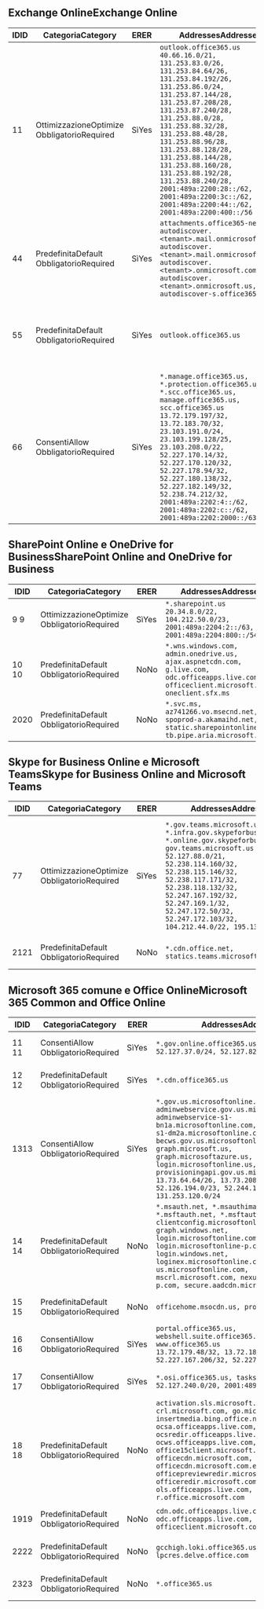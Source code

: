 <!--THIS FILE IS AUTOMATICALLY GENERATED. MANUAL CHANGES WILL BE OVERWRITTEN.-->
<!--Please contact the Office 365 Endpoints team with any questions.-->
<!--USGovGCCHigh endpoints version 2019112700-->
<!--File generated 2019-11-27 11:00:09.9982-->

## <a name="exchange-online"></a><span data-ttu-id="1222c-101">Exchange Online</span><span class="sxs-lookup"><span data-stu-id="1222c-101">Exchange Online</span></span>

<span data-ttu-id="1222c-102">ID</span><span class="sxs-lookup"><span data-stu-id="1222c-102">ID</span></span> | <span data-ttu-id="1222c-103">Categoria</span><span class="sxs-lookup"><span data-stu-id="1222c-103">Category</span></span> | <span data-ttu-id="1222c-104">ER</span><span class="sxs-lookup"><span data-stu-id="1222c-104">ER</span></span> | <span data-ttu-id="1222c-105">Addresses</span><span class="sxs-lookup"><span data-stu-id="1222c-105">Addresses</span></span> | <span data-ttu-id="1222c-106">Porte</span><span class="sxs-lookup"><span data-stu-id="1222c-106">Ports</span></span>
-- | -------------------- | --- | ------------------------------------------------------------------------------------------------------------------------------------------------------------------------------------------------------------------------------------------------------------------------------------------------------------------------------------------------------------------------------------------------------------------------------------------------ | -------------------------------
<span data-ttu-id="1222c-107">1</span><span class="sxs-lookup"><span data-stu-id="1222c-107">1</span></span> | <span data-ttu-id="1222c-108">Ottimizzazione</span><span class="sxs-lookup"><span data-stu-id="1222c-108">Optimize</span></span><BR><span data-ttu-id="1222c-109">Obbligatorio</span><span class="sxs-lookup"><span data-stu-id="1222c-109">Required</span></span> | <span data-ttu-id="1222c-110">Sì</span><span class="sxs-lookup"><span data-stu-id="1222c-110">Yes</span></span> | `outlook.office365.us`<BR>`40.66.16.0/21, 131.253.83.0/26, 131.253.84.64/26, 131.253.84.192/26, 131.253.86.0/24, 131.253.87.144/28, 131.253.87.208/28, 131.253.87.240/28, 131.253.88.0/28, 131.253.88.32/28, 131.253.88.48/28, 131.253.88.96/28, 131.253.88.128/28, 131.253.88.144/28, 131.253.88.160/28, 131.253.88.192/28, 131.253.88.240/28, 2001:489a:2200:28::/62, 2001:489a:2200:3c::/62, 2001:489a:2200:44::/62, 2001:489a:2200:400::/56` | <span data-ttu-id="1222c-111">**TCP:** 443, 80</span><span class="sxs-lookup"><span data-stu-id="1222c-111">**TCP:** 443, 80</span></span>
<span data-ttu-id="1222c-112">4</span><span class="sxs-lookup"><span data-stu-id="1222c-112">4</span></span> | <span data-ttu-id="1222c-113">Predefinita</span><span class="sxs-lookup"><span data-stu-id="1222c-113">Default</span></span><BR><span data-ttu-id="1222c-114">Obbligatorio</span><span class="sxs-lookup"><span data-stu-id="1222c-114">Required</span></span> | <span data-ttu-id="1222c-115">Sì</span><span class="sxs-lookup"><span data-stu-id="1222c-115">Yes</span></span> | `attachments.office365-net.us, autodiscover.<tenant>.mail.onmicrosoft.com, autodiscover.<tenant>.mail.onmicrosoft.us, autodiscover.<tenant>.onmicrosoft.com, autodiscover.<tenant>.onmicrosoft.us, autodiscover-s.office365.us` | <span data-ttu-id="1222c-116">**TCP:** 443, 80</span><span class="sxs-lookup"><span data-stu-id="1222c-116">**TCP:** 443, 80</span></span>
<span data-ttu-id="1222c-117">5</span><span class="sxs-lookup"><span data-stu-id="1222c-117">5</span></span> | <span data-ttu-id="1222c-118">Predefinita</span><span class="sxs-lookup"><span data-stu-id="1222c-118">Default</span></span><BR><span data-ttu-id="1222c-119">Obbligatorio</span><span class="sxs-lookup"><span data-stu-id="1222c-119">Required</span></span> | <span data-ttu-id="1222c-120">Sì</span><span class="sxs-lookup"><span data-stu-id="1222c-120">Yes</span></span> | `outlook.office365.us` | <span data-ttu-id="1222c-121">**TCP:** 143, 25, 587, 993, 995</span><span class="sxs-lookup"><span data-stu-id="1222c-121">**TCP:** 143, 25, 587, 993, 995</span></span>
<span data-ttu-id="1222c-122">6</span><span class="sxs-lookup"><span data-stu-id="1222c-122">6</span></span> | <span data-ttu-id="1222c-123">Consenti</span><span class="sxs-lookup"><span data-stu-id="1222c-123">Allow</span></span><BR><span data-ttu-id="1222c-124">Obbligatorio</span><span class="sxs-lookup"><span data-stu-id="1222c-124">Required</span></span> | <span data-ttu-id="1222c-125">Sì</span><span class="sxs-lookup"><span data-stu-id="1222c-125">Yes</span></span> | `*.manage.office365.us, *.protection.office365.us, *.scc.office365.us, manage.office365.us, scc.office365.us`<BR>`13.72.179.197/32, 13.72.183.70/32, 23.103.191.0/24, 23.103.199.128/25, 23.103.208.0/22, 52.227.170.14/32, 52.227.170.120/32, 52.227.178.94/32, 52.227.180.138/32, 52.227.182.149/32, 52.238.74.212/32, 2001:489a:2202:4::/62, 2001:489a:2202:c::/62, 2001:489a:2202:2000::/63` | <span data-ttu-id="1222c-126">**TCP:** 25, 443</span><span class="sxs-lookup"><span data-stu-id="1222c-126">**TCP:** 25, 443</span></span>

## <a name="sharepoint-online-and-onedrive-for-business"></a><span data-ttu-id="1222c-127">SharePoint Online e OneDrive for Business</span><span class="sxs-lookup"><span data-stu-id="1222c-127">SharePoint Online and OneDrive for Business</span></span>

<span data-ttu-id="1222c-128">ID</span><span class="sxs-lookup"><span data-stu-id="1222c-128">ID</span></span> | <span data-ttu-id="1222c-129">Categoria</span><span class="sxs-lookup"><span data-stu-id="1222c-129">Category</span></span> | <span data-ttu-id="1222c-130">ER</span><span class="sxs-lookup"><span data-stu-id="1222c-130">ER</span></span> | <span data-ttu-id="1222c-131">Addresses</span><span class="sxs-lookup"><span data-stu-id="1222c-131">Addresses</span></span> | <span data-ttu-id="1222c-132">Porte</span><span class="sxs-lookup"><span data-stu-id="1222c-132">Ports</span></span>
-- | -------------------- | --- | --------------------------------------------------------------------------------------------------------------------------------------------- | ----------------
<span data-ttu-id="1222c-133">9 </span><span class="sxs-lookup"><span data-stu-id="1222c-133">9</span></span> | <span data-ttu-id="1222c-134">Ottimizzazione</span><span class="sxs-lookup"><span data-stu-id="1222c-134">Optimize</span></span><BR><span data-ttu-id="1222c-135">Obbligatorio</span><span class="sxs-lookup"><span data-stu-id="1222c-135">Required</span></span> | <span data-ttu-id="1222c-136">Sì</span><span class="sxs-lookup"><span data-stu-id="1222c-136">Yes</span></span> | `*.sharepoint.us`<BR>`20.34.8.0/22, 104.212.50.0/23, 2001:489a:2204:2::/63, 2001:489a:2204:800::/54` | <span data-ttu-id="1222c-137">**TCP:** 443, 80</span><span class="sxs-lookup"><span data-stu-id="1222c-137">**TCP:** 443, 80</span></span>
<span data-ttu-id="1222c-138">10 </span><span class="sxs-lookup"><span data-stu-id="1222c-138">10</span></span> | <span data-ttu-id="1222c-139">Predefinita</span><span class="sxs-lookup"><span data-stu-id="1222c-139">Default</span></span><BR><span data-ttu-id="1222c-140">Obbligatorio</span><span class="sxs-lookup"><span data-stu-id="1222c-140">Required</span></span> | <span data-ttu-id="1222c-141">No</span><span class="sxs-lookup"><span data-stu-id="1222c-141">No</span></span> | `*.wns.windows.com, admin.onedrive.us, ajax.aspnetcdn.com, g.live.com, odc.officeapps.live.com, officeclient.microsoft.com, oneclient.sfx.ms` | <span data-ttu-id="1222c-142">**TCP:** 443, 80</span><span class="sxs-lookup"><span data-stu-id="1222c-142">**TCP:** 443, 80</span></span>
<span data-ttu-id="1222c-143">20</span><span class="sxs-lookup"><span data-stu-id="1222c-143">20</span></span> | <span data-ttu-id="1222c-144">Predefinita</span><span class="sxs-lookup"><span data-stu-id="1222c-144">Default</span></span><BR><span data-ttu-id="1222c-145">Obbligatorio</span><span class="sxs-lookup"><span data-stu-id="1222c-145">Required</span></span> | <span data-ttu-id="1222c-146">No</span><span class="sxs-lookup"><span data-stu-id="1222c-146">No</span></span> | `*.svc.ms, az741266.vo.msecnd.net, spoprod-a.akamaihd.net, static.sharepointonline.com, tb.pipe.aria.microsoft.com` | <span data-ttu-id="1222c-147">**TCP:** 443, 80</span><span class="sxs-lookup"><span data-stu-id="1222c-147">**TCP:** 443, 80</span></span>

## <a name="skype-for-business-online-and-microsoft-teams"></a><span data-ttu-id="1222c-148">Skype for Business Online e Microsoft Teams</span><span class="sxs-lookup"><span data-stu-id="1222c-148">Skype for Business Online and Microsoft Teams</span></span>

<span data-ttu-id="1222c-149">ID</span><span class="sxs-lookup"><span data-stu-id="1222c-149">ID</span></span> | <span data-ttu-id="1222c-150">Categoria</span><span class="sxs-lookup"><span data-stu-id="1222c-150">Category</span></span> | <span data-ttu-id="1222c-151">ER</span><span class="sxs-lookup"><span data-stu-id="1222c-151">ER</span></span> | <span data-ttu-id="1222c-152">Addresses</span><span class="sxs-lookup"><span data-stu-id="1222c-152">Addresses</span></span> | <span data-ttu-id="1222c-153">Porte</span><span class="sxs-lookup"><span data-stu-id="1222c-153">Ports</span></span>
-- | -------------------- | --- | --------------------------------------------------------------------------------------------------------------------------------------------------------------------------------------------------------------------------------------------------------------------------------------------------------------------------------- | ---------------------------------------------------
<span data-ttu-id="1222c-154">7</span><span class="sxs-lookup"><span data-stu-id="1222c-154">7</span></span> | <span data-ttu-id="1222c-155">Ottimizzazione</span><span class="sxs-lookup"><span data-stu-id="1222c-155">Optimize</span></span><BR><span data-ttu-id="1222c-156">Obbligatorio</span><span class="sxs-lookup"><span data-stu-id="1222c-156">Required</span></span> | <span data-ttu-id="1222c-157">Sì</span><span class="sxs-lookup"><span data-stu-id="1222c-157">Yes</span></span> | `*.gov.teams.microsoft.us, *.infra.gov.skypeforbusiness.us, *.online.gov.skypeforbusiness.us, gov.teams.microsoft.us`<BR>`52.127.88.0/21, 52.238.114.160/32, 52.238.115.146/32, 52.238.117.171/32, 52.238.118.132/32, 52.247.167.192/32, 52.247.169.1/32, 52.247.172.50/32, 52.247.172.103/32, 104.212.44.0/22, 195.134.228.0/22` | <span data-ttu-id="1222c-158">**TCP:** 443, 80</span><span class="sxs-lookup"><span data-stu-id="1222c-158">**TCP:** 443, 80</span></span><BR><span data-ttu-id="1222c-159">**UDP:** 3478, 3479, 3480, 3481</span><span class="sxs-lookup"><span data-stu-id="1222c-159">**UDP:** 3478, 3479, 3480, 3481</span></span>
<span data-ttu-id="1222c-160"> 21</span><span class="sxs-lookup"><span data-stu-id="1222c-160">21</span></span> | <span data-ttu-id="1222c-161">Predefinita</span><span class="sxs-lookup"><span data-stu-id="1222c-161">Default</span></span><BR><span data-ttu-id="1222c-162">Obbligatorio</span><span class="sxs-lookup"><span data-stu-id="1222c-162">Required</span></span> | <span data-ttu-id="1222c-163">No</span><span class="sxs-lookup"><span data-stu-id="1222c-163">No</span></span> | `*.cdn.office.net, statics.teams.microsoft.com` | <span data-ttu-id="1222c-164">**TCP:** 443</span><span class="sxs-lookup"><span data-stu-id="1222c-164">**TCP:** 443</span></span>

## <a name="microsoft-365-common-and-office-online"></a><span data-ttu-id="1222c-165">Microsoft 365 comune e Office Online</span><span class="sxs-lookup"><span data-stu-id="1222c-165">Microsoft 365 Common and Office Online</span></span>

<span data-ttu-id="1222c-166">ID</span><span class="sxs-lookup"><span data-stu-id="1222c-166">ID</span></span> | <span data-ttu-id="1222c-167">Categoria</span><span class="sxs-lookup"><span data-stu-id="1222c-167">Category</span></span> | <span data-ttu-id="1222c-168">ER</span><span class="sxs-lookup"><span data-stu-id="1222c-168">ER</span></span> | <span data-ttu-id="1222c-169">Addresses</span><span class="sxs-lookup"><span data-stu-id="1222c-169">Addresses</span></span> | <span data-ttu-id="1222c-170">Porte</span><span class="sxs-lookup"><span data-stu-id="1222c-170">Ports</span></span>
-- | ------------------- | --- | --------------------------------------------------------------------------------------------------------------------------------------------------------------------------------------------------------------------------------------------------------------------------------------------------------------------------------------------------------------------------------------------------------------------- | ----------------
<span data-ttu-id="1222c-171">11 </span><span class="sxs-lookup"><span data-stu-id="1222c-171">11</span></span> | <span data-ttu-id="1222c-172">Consenti</span><span class="sxs-lookup"><span data-stu-id="1222c-172">Allow</span></span><BR><span data-ttu-id="1222c-173">Obbligatorio</span><span class="sxs-lookup"><span data-stu-id="1222c-173">Required</span></span> | <span data-ttu-id="1222c-174">Sì</span><span class="sxs-lookup"><span data-stu-id="1222c-174">Yes</span></span> | `*.gov.online.office365.us`<BR>`52.127.37.0/24, 52.127.82.0/23` | <span data-ttu-id="1222c-175">**TCP:** 443</span><span class="sxs-lookup"><span data-stu-id="1222c-175">**TCP:** 443</span></span>
<span data-ttu-id="1222c-176">12 </span><span class="sxs-lookup"><span data-stu-id="1222c-176">12</span></span> | <span data-ttu-id="1222c-177">Predefinita</span><span class="sxs-lookup"><span data-stu-id="1222c-177">Default</span></span><BR><span data-ttu-id="1222c-178">Obbligatorio</span><span class="sxs-lookup"><span data-stu-id="1222c-178">Required</span></span> | <span data-ttu-id="1222c-179">Sì</span><span class="sxs-lookup"><span data-stu-id="1222c-179">Yes</span></span> | `*.cdn.office365.us` | <span data-ttu-id="1222c-180">**TCP:** 443</span><span class="sxs-lookup"><span data-stu-id="1222c-180">**TCP:** 443</span></span>
<span data-ttu-id="1222c-181">13</span><span class="sxs-lookup"><span data-stu-id="1222c-181">13</span></span> | <span data-ttu-id="1222c-182">Consenti</span><span class="sxs-lookup"><span data-stu-id="1222c-182">Allow</span></span><BR><span data-ttu-id="1222c-183">Obbligatorio</span><span class="sxs-lookup"><span data-stu-id="1222c-183">Required</span></span> | <span data-ttu-id="1222c-184">Sì</span><span class="sxs-lookup"><span data-stu-id="1222c-184">Yes</span></span> | `*.gov.us.microsoftonline.com, adminwebservice.gov.us.microsoftonline.com, adminwebservice-s1-bn1a.microsoftonline.com, adminwebservice-s1-dm2a.microsoftonline.com, becws.gov.us.microsoftonline.com, graph.microsoft.us, graph.microsoftazure.us, login.microsoftonline.us, provisioningapi.gov.us.microsoftonline.com`<BR>`13.73.64.64/26, 13.73.208.128/25, 52.126.194.0/23, 52.244.120.128/25, 131.253.120.0/24` | <span data-ttu-id="1222c-185">**TCP:** 443</span><span class="sxs-lookup"><span data-stu-id="1222c-185">**TCP:** 443</span></span>
<span data-ttu-id="1222c-186">14 </span><span class="sxs-lookup"><span data-stu-id="1222c-186">14</span></span> | <span data-ttu-id="1222c-187">Predefinita</span><span class="sxs-lookup"><span data-stu-id="1222c-187">Default</span></span><BR><span data-ttu-id="1222c-188">Obbligatorio</span><span class="sxs-lookup"><span data-stu-id="1222c-188">Required</span></span> | <span data-ttu-id="1222c-189">No</span><span class="sxs-lookup"><span data-stu-id="1222c-189">No</span></span> | `*.msauth.net, *.msauthimages.us, *.msftauth.net, *.msftauthimages.us, clientconfig.microsoftonline-p.net, graph.windows.net, login.microsoftonline.com, login.microsoftonline-p.com, login.windows.net, loginex.microsoftonline.com, login-us.microsoftonline.com, mscrl.microsoft.com, nexus.microsoftonline-p.com, secure.aadcdn.microsoftonline-p.com` | <span data-ttu-id="1222c-190">**TCP:** 443</span><span class="sxs-lookup"><span data-stu-id="1222c-190">**TCP:** 443</span></span>
<span data-ttu-id="1222c-191">15 </span><span class="sxs-lookup"><span data-stu-id="1222c-191">15</span></span> | <span data-ttu-id="1222c-192">Predefinita</span><span class="sxs-lookup"><span data-stu-id="1222c-192">Default</span></span><BR><span data-ttu-id="1222c-193">Obbligatorio</span><span class="sxs-lookup"><span data-stu-id="1222c-193">Required</span></span> | <span data-ttu-id="1222c-194">No</span><span class="sxs-lookup"><span data-stu-id="1222c-194">No</span></span> | `officehome.msocdn.us, prod.msocdn.us` | <span data-ttu-id="1222c-195">**TCP:** 443, 80</span><span class="sxs-lookup"><span data-stu-id="1222c-195">**TCP:** 443, 80</span></span>
<span data-ttu-id="1222c-196">16 </span><span class="sxs-lookup"><span data-stu-id="1222c-196">16</span></span> | <span data-ttu-id="1222c-197">Consenti</span><span class="sxs-lookup"><span data-stu-id="1222c-197">Allow</span></span><BR><span data-ttu-id="1222c-198">Obbligatorio</span><span class="sxs-lookup"><span data-stu-id="1222c-198">Required</span></span> | <span data-ttu-id="1222c-199">Sì</span><span class="sxs-lookup"><span data-stu-id="1222c-199">Yes</span></span> | `portal.office365.us, webshell.suite.office365.us, www.office365.us`<BR>`13.72.179.48/32, 13.72.188.8/32, 52.227.167.206/32, 52.227.170.242/32` | <span data-ttu-id="1222c-200">**TCP:** 443, 80</span><span class="sxs-lookup"><span data-stu-id="1222c-200">**TCP:** 443, 80</span></span>
<span data-ttu-id="1222c-201">17 </span><span class="sxs-lookup"><span data-stu-id="1222c-201">17</span></span> | <span data-ttu-id="1222c-202">Consenti</span><span class="sxs-lookup"><span data-stu-id="1222c-202">Allow</span></span><BR><span data-ttu-id="1222c-203">Obbligatorio</span><span class="sxs-lookup"><span data-stu-id="1222c-203">Required</span></span> | <span data-ttu-id="1222c-204">Sì</span><span class="sxs-lookup"><span data-stu-id="1222c-204">Yes</span></span> | `*.osi.office365.us, tasks.office365.us`<BR>`52.127.240.0/20, 2001:489a:2206::/48` | <span data-ttu-id="1222c-205">**TCP:** 443</span><span class="sxs-lookup"><span data-stu-id="1222c-205">**TCP:** 443</span></span>
<span data-ttu-id="1222c-206">18 </span><span class="sxs-lookup"><span data-stu-id="1222c-206">18</span></span> | <span data-ttu-id="1222c-207">Predefinita</span><span class="sxs-lookup"><span data-stu-id="1222c-207">Default</span></span><BR><span data-ttu-id="1222c-208">Obbligatorio</span><span class="sxs-lookup"><span data-stu-id="1222c-208">Required</span></span> | <span data-ttu-id="1222c-209">No</span><span class="sxs-lookup"><span data-stu-id="1222c-209">No</span></span> | `activation.sls.microsoft.com, crl.microsoft.com, go.microsoft.com, insertmedia.bing.office.net, ocsa.officeapps.live.com, ocsredir.officeapps.live.com, ocws.officeapps.live.com, office15client.microsoft.com, officecdn.microsoft.com, officecdn.microsoft.com.edgesuite.net, officepreviewredir.microsoft.com, officeredir.microsoft.com, ols.officeapps.live.com, r.office.microsoft.com` | <span data-ttu-id="1222c-210">**TCP:** 443, 80</span><span class="sxs-lookup"><span data-stu-id="1222c-210">**TCP:** 443, 80</span></span>
<span data-ttu-id="1222c-211">19</span><span class="sxs-lookup"><span data-stu-id="1222c-211">19</span></span> | <span data-ttu-id="1222c-212">Predefinita</span><span class="sxs-lookup"><span data-stu-id="1222c-212">Default</span></span><BR><span data-ttu-id="1222c-213">Obbligatorio</span><span class="sxs-lookup"><span data-stu-id="1222c-213">Required</span></span> | <span data-ttu-id="1222c-214">No</span><span class="sxs-lookup"><span data-stu-id="1222c-214">No</span></span> | `cdn.odc.officeapps.live.com, odc.officeapps.live.com, officeclient.microsoft.com` | <span data-ttu-id="1222c-215">**TCP:** 443, 80</span><span class="sxs-lookup"><span data-stu-id="1222c-215">**TCP:** 443, 80</span></span>
<span data-ttu-id="1222c-216">22</span><span class="sxs-lookup"><span data-stu-id="1222c-216">22</span></span> | <span data-ttu-id="1222c-217">Predefinita</span><span class="sxs-lookup"><span data-stu-id="1222c-217">Default</span></span><BR><span data-ttu-id="1222c-218">Obbligatorio</span><span class="sxs-lookup"><span data-stu-id="1222c-218">Required</span></span> | <span data-ttu-id="1222c-219">No</span><span class="sxs-lookup"><span data-stu-id="1222c-219">No</span></span> | `gcchigh.loki.office365.us, lpcres.delve.office.com` | <span data-ttu-id="1222c-220">**TCP:** 443</span><span class="sxs-lookup"><span data-stu-id="1222c-220">**TCP:** 443</span></span>
<span data-ttu-id="1222c-221">23</span><span class="sxs-lookup"><span data-stu-id="1222c-221">23</span></span> | <span data-ttu-id="1222c-222">Predefinita</span><span class="sxs-lookup"><span data-stu-id="1222c-222">Default</span></span><BR><span data-ttu-id="1222c-223">Obbligatorio</span><span class="sxs-lookup"><span data-stu-id="1222c-223">Required</span></span> | <span data-ttu-id="1222c-224">No</span><span class="sxs-lookup"><span data-stu-id="1222c-224">No</span></span> | `*.office365.us` | <span data-ttu-id="1222c-225">**TCP:** 443, 80</span><span class="sxs-lookup"><span data-stu-id="1222c-225">**TCP:** 443, 80</span></span>
